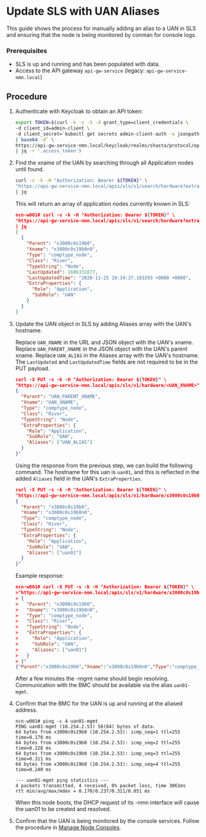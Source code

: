 # Update SLS with UAN Aliases

This guide shows the process for manually adding an alias to a UAN in SLS and ensuring that the node
is being monitored by conman for console logs.

### Prerequisites
* SLS is up and running and has been populated with data.
* Access to the API gateway `api-gw-service` (legacy: `api-gw-service-nmn.local`)

## Procedure

1. Authenticate with Keycloak to obtain an API token:

   ```bash
   export TOKEN=$(curl -k -s -S -d grant_type=client_credentials \
   -d client_id=admin-client \
   -d client_secret=`kubectl get secrets admin-client-auth -o jsonpath='{.data.client-secret}' \
   | base64 -d` \
   https://api-gw-service-nmn.local/keycloak/realms/shasta/protocol/openid-connect/token \
   | jq -r '.access_token')
   ```

1. Find the xname of the UAN by searching through all Application nodes until found.

   ```bash
   curl -s -k -H "Authorization: Bearer ${TOKEN}" \
   "https://api-gw-service-nmn.local/apis/sls/v1/search/hardware?extra_properties.Role=Application" \
   | jq
   ```

   This will return an array of application nodes currently known in SLS:
   ```json
   ncn-w001# curl -s -k -H "Authorization: Bearer ${TOKEN}" \
   "https://api-gw-service-nmn.local/apis/sls/v1/search/hardware?extra_properties.Role=Application" \
   | jq
   [
     {
       "Parent": "x3000c0s19b0",
       "Xname": "x3000c0s19b0n0",
       "Type": "comptype_node",
       "Class": "River",
       "TypeString": "Node",
       "LastUpdated": 1606332877,
       "LastUpdatedTime": "2020-11-25 19:34:37.183293 +0000 +0000",
       "ExtraProperties": {
         "Role": "Application",
         "SubRole": "UAN"
       }
     }
   ]
   ```

1. Update the UAN object in SLS by adding Aliases array with the UAN's hostname.

   Replace `UAN_XNAME` in the URL and JSON object with the UAN's xname.
   Replace `UAN_PARENT_XNAME` in the JSON object with the UAN's parent xname.
   Replace `UAN_ALIAS` in the Aliases array with the UAN's hostname.
   The `LastUpdated` and `LastUpdatedTime` fields are not required to be in the PUT payload.

   ```json
   curl -X PUT -s -k -H "Authorization: Bearer ${TOKEN}" \
   "https://api-gw-service-nmn.local/apis/sls/v1/hardware/<UAN_XNAME>" -d '
   {
     "Parent": "UAN_PARENT_XNAME",
     "Xname": "UAN_XNAME",
     "Type": "comptype_node",
     "Class": "River",
     "TypeString": "Node",
     "ExtraProperties": {
       "Role": "Application",
       "SubRole": "UAN",
       "Aliases": ["UAN_ALIAS"]
     }
   }'
   ```


   Using the response from the previous step, we can build the following command. The hostname for this uan is `uan01`, and this is reflected in the added `Aliases` field in the UAN's `ExtraProperties`.

   ```json
   curl -X PUT -s -k -H "Authorization: Bearer ${TOKEN}" \
   "https://api-gw-service-nmn.local/apis/sls/v1/hardware/x3000c0s19b0n0" -d '
   {
     "Parent": "x3000c0s19b0",
     "Xname": "x3000c0s19b0n0",
     "Type": "comptype_node",
     "Class": "River",
     "TypeString": "Node",
     "ExtraProperties": {
       "Role": "Application",
       "SubRole": "UAN",
       "Aliases": ["uan01"]
     }
   }'
   ```

   Example response:

   ```json
   ncn-w001# curl -X PUT -s -k -H "Authorization: Bearer ${TOKEN}" \
   >"https://api-gw-service-nmn.local/apis/sls/v1/hardware/x3000c0s19b0n0" -d '
   > {
   >   "Parent": "x3000c0s19b0",
   >   "Xname": "x3000c0s19b0n0",
   >   "Type": "comptype_node",
   >   "Class": "River",
   >   "TypeString": "Node",
   >   "ExtraProperties": {
   >     "Role": "Application",
   >     "SubRole": "UAN",
   >     "Aliases": ["uan01"]
   >   }
   > }'
   {"Parent":"x3000c0s19b0","Xname":"x3000c0s19b0n0","Type":"comptype_node","Class":"River","TypeString":"Node","LastUpdated":1606332877,"LastUpdatedTime":"2020-11-25 19:34:37.183293 +0000 +0000","ExtraProperties":{"Aliases":["uan01"],"Role":"Application","SubRole":"UAN"}}
   ```

   After a few minutes the -mgmt name should begin resolving. Communication with the BMC should be available via the alias `uan01-mgmt`.

1. Confirm that the BMC for the UAN is up and running at the aliased address.

   ```
   ncn-w001# ping -c 4 uan01-mgmt
   PING uan01-mgmt (10.254.2.53) 56(84) bytes of data.
   64 bytes from x3000c0s19b0 (10.254.2.53): icmp_seq=1 ttl=255 time=0.170 ms
   64 bytes from x3000c0s19b0 (10.254.2.53): icmp_seq=2 ttl=255 time=0.228 ms
   64 bytes from x3000c0s19b0 (10.254.2.53): icmp_seq=3 ttl=255 time=0.311 ms
   64 bytes from x3000c0s19b0 (10.254.2.53): icmp_seq=4 ttl=255 time=0.240 ms

   --- uan01-mgmt ping statistics ---
   4 packets transmitted, 4 received, 0% packet loss, time 3061ms
   rtt min/avg/max/mdev = 0.170/0.237/0.311/0.051 ms
   ```

   When this node boots, the DHCP request of its -nmn interface will cause the uan01 to be created and resolved.

1. Confirm that the UAN is being monitored by the console services. Follow the procedure in [Manage Node Consoles](../conman/manage_node_consoles.md).

